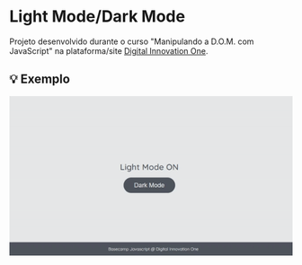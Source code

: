 # Light Mode/Dark Mode

Projeto desenvolvido durante o curso "Manipulando a D.O.M. com JavaScript" na plataforma/site [Digital Innovation One](https://www.dio.me).
## :bulb: Exemplo 

![Light Mode/Dark Mode](./assets/light-dark-mode.gif)